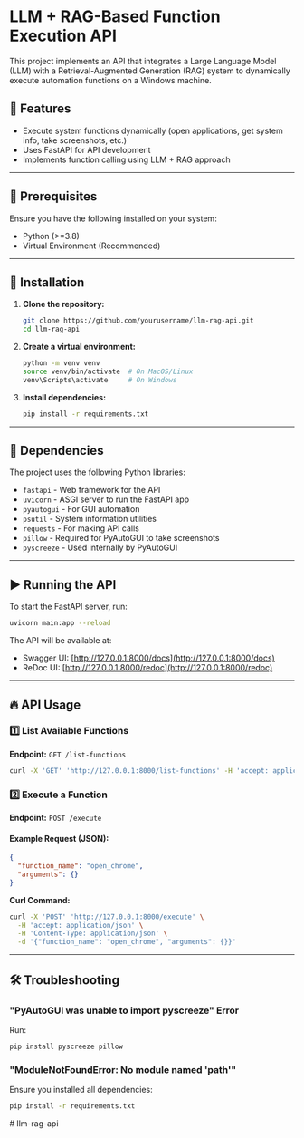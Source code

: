  # LLM + RAG-Based Function Execution API

This project implements an API that integrates a Large Language Model (LLM) with a Retrieval-Augmented Generation (RAG) system to dynamically execute automation functions on a Windows machine.

## 🚀 Features
- Execute system functions dynamically (open applications, get system info, take screenshots, etc.)
- Uses FastAPI for API development
- Implements function calling using LLM + RAG approach

---
## 📌 Prerequisites
Ensure you have the following installed on your system:

- Python (>=3.8)
- Virtual Environment (Recommended)

---
## 🔧 Installation
1. **Clone the repository:**
   ```bash
   git clone https://github.com/yourusername/llm-rag-api.git
   cd llm-rag-api
   ```
2. **Create a virtual environment:**
   ```bash
   python -m venv venv
   source venv/bin/activate  # On MacOS/Linux
   venv\Scripts\activate     # On Windows
   ```
3. **Install dependencies:**
   ```bash
   pip install -r requirements.txt
   ```

---
## 📜 Dependencies
The project uses the following Python libraries:
- `fastapi` - Web framework for the API
- `uvicorn` - ASGI server to run the FastAPI app
- `pyautogui` - For GUI automation
- `psutil` - System information utilities
- `requests` - For making API calls
- `pillow` - Required for PyAutoGUI to take screenshots
- `pyscreeze` - Used internally by PyAutoGUI

---
## ▶️ Running the API
To start the FastAPI server, run:
```bash
uvicorn main:app --reload
```
The API will be available at:
- Swagger UI: [http://127.0.0.1:8000/docs](http://127.0.0.1:8000/docs)
- ReDoc UI: [http://127.0.0.1:8000/redoc](http://127.0.0.1:8000/redoc)

---
## 🔥 API Usage
### 1️⃣ List Available Functions
**Endpoint:** `GET /list-functions`
```bash
curl -X 'GET' 'http://127.0.0.1:8000/list-functions' -H 'accept: application/json'
```

### 2️⃣ Execute a Function
**Endpoint:** `POST /execute`
#### Example Request (JSON):
```json
{
  "function_name": "open_chrome",
  "arguments": {}
}
```
**Curl Command:**
```bash
curl -X 'POST' 'http://127.0.0.1:8000/execute' \
  -H 'accept: application/json' \
  -H 'Content-Type: application/json' \
  -d '{"function_name": "open_chrome", "arguments": {}}'
```

---
## 🛠️ Troubleshooting
### "PyAutoGUI was unable to import pyscreeze" Error
Run:
```bash
pip install pyscreeze pillow
```

### "ModuleNotFoundError: No module named 'path'"
Ensure you installed all dependencies:
```bash
pip install -r requirements.txt
```




#   l l m - r a g - a p i 
 
 
